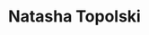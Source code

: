 ---
title: "Natasha Topolski"
presenter_id: natasha_topolski
position: Postbac IRTA
start_date: 2016
end_date: 2018
email: 
phone: 
photo: assets/images/natasha_topolski.jpg
status: former
layout: member 
---